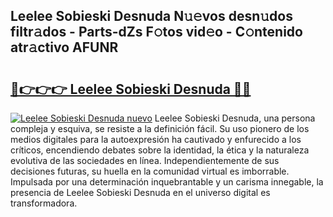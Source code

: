 ## Leelee Sobieski Desnuda N𝚞𝚎vos desn𝚞dos filtr𝚊dos - Parts-dZs F𝚘tos vid𝚎o - C𝚘ntenido atr𝚊ctivo AFUNR

# <h2><a href="http://mb1gvp4.tromn.icu/?c=Leelee+Sobieski+Desnuda">🔗👉👉👉 Leelee Sobieski Desnuda 🔗🔗</a></h2>

[![Leelee Sobieski Desnuda nuevo](https://i.imgur.com/pEAQMta.gif)](http://mb1gvp4.tromn.icu/?c=Leelee+Sobieski+Desnuda)
Leelee Sobieski Desnuda, una persona compleja y esquiva, se resiste a la definición fácil. Su uso pionero de los medios digitales para la autoexpresión ha cautivado y enfurecido a los críticos, encendiendo debates sobre la identidad, la ética y la naturaleza evolutiva de las sociedades en línea. Independientemente de sus decisiones futuras, su huella en la comunidad virtual es imborrable. Impulsada por una determinación inquebrantable y un carisma innegable, la presencia de Leelee Sobieski Desnuda en el universo digital es transformadora.
